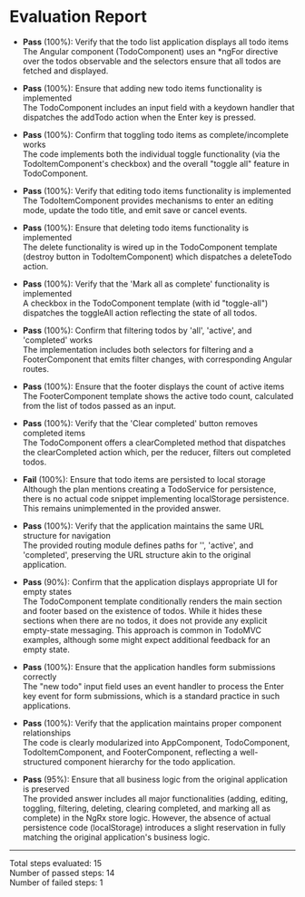 # Evaluation Report

- **Pass** (100%): Verify that the todo list application displays all todo items  
  The Angular component (TodoComponent) uses an *ngFor directive over the todos observable and the selectors ensure that all todos are fetched and displayed.

- **Pass** (100%): Ensure that adding new todo items functionality is implemented  
  The TodoComponent includes an input field with a keydown handler that dispatches the addTodo action when the Enter key is pressed.

- **Pass** (100%): Confirm that toggling todo items as complete/incomplete works  
  The code implements both the individual toggle functionality (via the TodoItemComponent's checkbox) and the overall "toggle all" feature in TodoComponent.

- **Pass** (100%): Verify that editing todo items functionality is implemented  
  The TodoItemComponent provides mechanisms to enter an editing mode, update the todo title, and emit save or cancel events.

- **Pass** (100%): Ensure that deleting todo items functionality is implemented  
  The delete functionality is wired up in the TodoComponent template (destroy button in TodoItemComponent) which dispatches a deleteTodo action.

- **Pass** (100%): Verify that the 'Mark all as complete' functionality is implemented  
  A checkbox in the TodoComponent template (with id "toggle-all") dispatches the toggleAll action reflecting the state of all todos.

- **Pass** (100%): Confirm that filtering todos by 'all', 'active', and 'completed' works  
  The implementation includes both selectors for filtering and a FooterComponent that emits filter changes, with corresponding Angular routes.

- **Pass** (100%): Ensure that the footer displays the count of active items  
  The FooterComponent template shows the active todo count, calculated from the list of todos passed as an input.

- **Pass** (100%): Verify that the 'Clear completed' button removes completed items  
  The TodoComponent offers a clearCompleted method that dispatches the clearCompleted action which, per the reducer, filters out completed todos.

- **Fail** (100%): Ensure that todo items are persisted to local storage  
  Although the plan mentions creating a TodoService for persistence, there is no actual code snippet implementing localStorage persistence. This remains unimplemented in the provided answer.

- **Pass** (100%): Verify that the application maintains the same URL structure for navigation  
  The provided routing module defines paths for '', 'active', and 'completed', preserving the URL structure akin to the original application.

- **Pass** (90%): Confirm that the application displays appropriate UI for empty states  
  The TodoComponent template conditionally renders the main section and footer based on the existence of todos. While it hides these sections when there are no todos, it does not provide any explicit empty-state messaging. This approach is common in TodoMVC examples, although some might expect additional feedback for an empty state.

- **Pass** (100%): Ensure that the application handles form submissions correctly  
  The "new todo" input field uses an event handler to process the Enter key event for form submissions, which is a standard practice in such applications.

- **Pass** (100%): Verify that the application maintains proper component relationships  
  The code is clearly modularized into AppComponent, TodoComponent, TodoItemComponent, and FooterComponent, reflecting a well-structured component hierarchy for the todo application.

- **Pass** (95%): Ensure that all business logic from the original application is preserved  
  The provided answer includes all major functionalities (adding, editing, toggling, filtering, deleting, clearing completed, and marking all as complete) in the NgRx store logic. However, the absence of actual persistence code (localStorage) introduces a slight reservation in fully matching the original application's business logic.

---

Total steps evaluated: 15  
Number of passed steps: 14  
Number of failed steps: 1